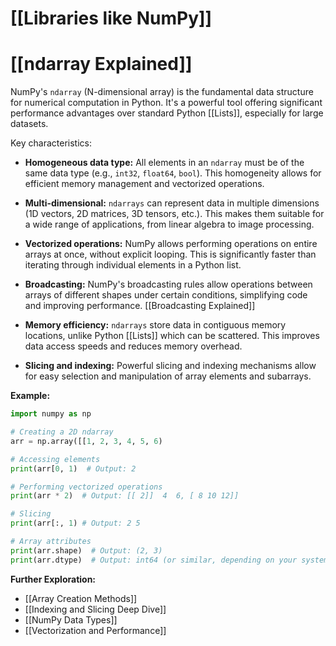 # [[Libraries like NumPy]]
# [[ndarray Explained]] 
NumPy's `ndarray` (N-dimensional array) is the fundamental data structure for numerical computation in Python.  It's a powerful tool offering significant performance advantages over standard Python [[Lists]], especially for large datasets.

Key characteristics:

* **Homogeneous data type:**  All elements in an `ndarray` must be of the same data type (e.g., `int32`, `float64`, `bool`). This homogeneity allows for efficient memory management and vectorized operations.

* **Multi-dimensional:**  `ndarrays` can represent data in multiple dimensions (1D vectors, 2D matrices, 3D tensors, etc.).  This makes them suitable for a wide range of applications, from linear algebra to image processing.

* **Vectorized operations:**  NumPy allows performing operations on entire arrays at once, without explicit looping. This is significantly faster than iterating through individual elements in a Python list.

* **Broadcasting:**  NumPy's broadcasting rules allow operations between arrays of different shapes under certain conditions, simplifying code and improving performance.  [[Broadcasting Explained]]

* **Memory efficiency:**  `ndarrays` store data in contiguous memory locations, unlike Python [[Lists]] which can be scattered. This improves data access speeds and reduces memory overhead.

* **Slicing and indexing:**  Powerful slicing and indexing mechanisms allow for easy selection and manipulation of array elements and subarrays.

**Example:**

```python
import numpy as np

# Creating a 2D ndarray
arr = np.array([[1, 2, 3, 4, 5, 6)

# Accessing elements
print(arr[0, 1)  # Output: 2

# Performing vectorized operations
print(arr * 2)  # Output: [[ 2]]  4  6, [ 8 10 12]]

# Slicing
print(arr[:, 1) # Output: 2 5

# Array attributes
print(arr.shape)  # Output: (2, 3)
print(arr.dtype)  # Output: int64 (or similar, depending on your system)
```

**Further Exploration:**

* [[Array Creation Methods]]
* [[Indexing and Slicing Deep Dive]]
* [[NumPy Data Types]]
* [[Vectorization and Performance]]


